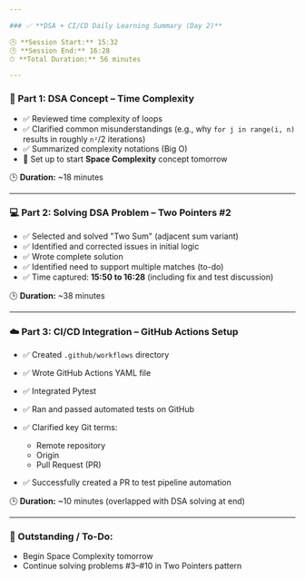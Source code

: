 ```yaml
---

### ✅ **DSA + CI/CD Daily Learning Summary (Day 2)**

🕒 **Session Start:** 15:32
🕒 **Session End:** 16:28
⏱ **Total Duration:** 56 minutes

---
```


### 🧠 Part 1: DSA Concept – **Time Complexity**

* ✅ Reviewed time complexity of loops
* ✅ Clarified common misunderstandings (e.g., why `for j in range(i, n)` results in roughly `n²`/2 iterations)
* ✅ Summarized complexity notations (Big O)
* 🔁 Set up to start **Space Complexity** concept tomorrow

🕒 **Duration:** \~18 minutes

---

### 💻 Part 2: Solving DSA Problem – **Two Pointers #2**

* ✅ Selected and solved "Two Sum" (adjacent sum variant)
* ✅ Identified and corrected issues in initial logic
* ✅ Wrote complete solution
* ✅ Identified need to support multiple matches (to-do)
* ✅ Time captured: **15:50 to 16:28** (including fix and test discussion)

🕒 **Duration:** \~38 minutes

---

### ☁️ Part 3: CI/CD Integration – **GitHub Actions Setup**

* ✅ Created `.github/workflows` directory
* ✅ Wrote GitHub Actions YAML file
* ✅ Integrated Pytest
* ✅ Ran and passed automated tests on GitHub
* ✅ Clarified key Git terms:

  * Remote repository
  * Origin
  * Pull Request (PR)
* ✅ Successfully created a PR to test pipeline automation

🕒 **Duration:** \~10 minutes (overlapped with DSA solving at end)

---

### 📌 Outstanding / To-Do:

* Begin Space Complexity tomorrow
* Continue solving problems #3–#10 in Two Pointers pattern
